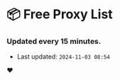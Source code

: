 # :package: Free Proxy List
### Updated every 15 minutes.

- Last updated: `2024-11-03 08:54`

:heart:
